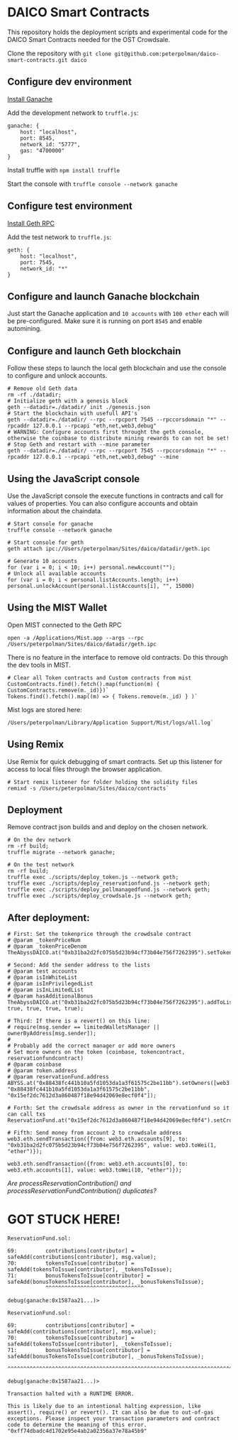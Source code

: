 
# DAICO Smart Contracts 
This repository holds the deployment scripts and experimental code for the 
DAICO Smart Contracts needed for the OST Crowdsale.

Clone the repository with `git clone git@github.com:peterpolman/daico-smart-contracts.git daico`

## Configure dev environment

[Install Ganache](https://github.com/trufflesuite/ganache)

Add the development network to `truffle.js`:
```
ganache: {
    host: "localhost",
    port: 8545,
    network_id: "5777",
    gas: "4700000"
}
```
Install truffle with `npm install truffle`

Start the console with `truffle console --network ganache`

## Configure test environment

[Install Geth RPC](https://github.com/ethereum/go-ethereum/wiki/geth)

Add the test network to `truffle.js`:
```
geth: {
    host: "localhost",
    port: 7545,
    network_id: "*"
}
```

## Configure and launch Ganache blockchain
Just start the Ganache application and `10 accounts` with `100 ether` each will be pre-configured. Make sure it is running on port `8545` and enable automining.

## Configure and launch Geth blockchain
Follow these steps to launch the local geth blockchain and use the console to configure and unlock accounts.

```
# Remove old Geth data
rm -rf ./datadir;
# Initialize geth with a genesis block
geth --datadir=./datadir/ init ./genesis.json
# Start the blockchain with usefull API's
geth --datadir=./datadir/ --rpc --rpcport 7545 --rpccorsdomain "*" --rpcaddr 127.0.0.1 --rpcapi "eth,net,web3,debug"
# WARNING: Configure accounts first throught the geth console, otherwise the coinbase to distribute mining rewards to can not be set!
# Stop Geth and restart with --mine parameter
geth --datadir=./datadir/ --rpc --rpcport 7545 --rpccorsdomain "*" --rpcaddr 127.0.0.1 --rpcapi "eth,net,web3,debug" --mine
```

## Using the JavaScript console
Use the JavaScript console the execute functions in contracts and call for values of properties. You can also configure accounts and obtain information about the chaindata.

```
# Start console for ganache
truffle console --network ganache
```

```
# Start console for geth
geth attach ipc://Users/peterpolman/Sites/daico/datadir/geth.ipc
```

```
# Generate 10 accounts
for (var i = 0; i < 10; i++) personal.newAccount("");
# Unlock all available accounts
for (var i = 0; i < personal.listAccounts.length; i++) personal.unlockAccount(personal.listAccounts[i], "", 15000)
```

## Using the MIST Wallet

Open MIST connected to the Geth RPC
```
open -a /Applications/Mist.app --args --rpc /Users/peterpolman/Sites/daico/datadir/geth.ipc
```

There is no feature in the interface to remove old contracts. Do this through the dev tools in MIST.
```
# Clear all Token contracts and Custom contracts from mist
CustomContracts.find().fetch().map(function(m) { CustomContracts.remove(m._id)})`
Tokens.find().fetch().map((m) => { Tokens.remove(m._id) } )`
```

Mist logs are stored here:
```
/Users/peterpolman/Library/Application Support/Mist/logs/all.log`
```

## Using Remix
Use Remix for quick debugging of smart contracts. Set up this listener for access to local files through the browser application.
```
# Start remix listener for folder holding the solidity files
remixd -s /Users/peterpolman/Sites/daico/contracts`
```

## Deployment

Remove contract json builds and and deploy on the chosen network.


```
# On the dev network
rm -rf build;
truffle migrate --network ganache;
```

```
# On the test network
rm -rf build;
truffle exec ./scripts/deploy_token.js --network geth;
truffle exec ./scripts/deploy_reservationfund.js --network geth;
truffle exec ./scripts/deploy_pollmanagedfund.js --network geth;
truffle exec ./scripts/deploy_crowdsale.js --network geth;
```


## After deployment:
```
# First: Set the tokenprice through the crowdsale contract
# @param _tokenPriceNum
# @param _tokenPriceDenom
TheAbyssDAICO.at("0xb31ba2d2fc075b5d23b94cf73b04e756f7262395").setTokenPrice(30000,1);
```

```
# Second: Add the sender address to the lists
# @param test accounts
# @param isInWhiteList
# @param isInPrivilegedList
# @param isInLimitedList
# @param hasAdditionalBonus
TheAbyssDAICO.at("0xb31ba2d2fc075b5d23b94cf73b04e756f7262395").addToLists(web3.eth.accounts[9], true, true, true, true);
```

```
# Third: If there is a revert() on this line:
# require(msg.sender == limitedWalletsManager || ownerByAddress[msg.sender]);
#
# Probably add the correct manager or add more owners
# Set more owners on the token (coinbase, tokencontract, reservationfundcontract)
# @param coinbase
# @param †oken.address
# @param reservationFund.address
ABYSS.at("0x88438fc441b10a5fd1053da1a3f61575c2be11bb").setOwners([web3.eth.accounts[0], "0x88438fc441b10a5fd1053da1a3f61575c2be11bb", "0x15ef2dc7612d3a860487f18e94d42069e8ecf0f4"]);
```

```
# Forth: Set the crowdsale address as owner in the rervationfund so it can call txs
ReservationFund.at("0x15ef2dc7612d3a860487f18e94d42069e8ecf0f4").setCrowdsaleAddress("0xb31ba2d2fc075b5d23b94cf73b04e756f7262395");
```

```
# Fifth: Send money from account 2 to crowdsale address
web3.eth.sendTransaction({from: web3.eth.accounts[9], to: "0xb31ba2d2fc075b5d23b94cf73b04e756f7262395", value: web3.toWei(1, "ether")});
```

```
web3.eth.sendTransaction({from: web3.eth.accounts[0], to: web3.eth.accounts[1], value: web3.toWei(10, "ether")});
```

*Are processReservationContribution() and processReservationFundContribution() duplicates?*

# GOT STUCK HERE!

```
ReservationFund.sol:

69:         contributions[contributor] = safeAdd(contributions[contributor], msg.value);
70:         tokensToIssue[contributor] = safeAdd(tokensToIssue[contributor], _tokensToIssue);
71:         bonusTokensToIssue[contributor] = safeAdd(bonusTokensToIssue[contributor], _bonusTokensToIssue);
            ^^^^^^^^^^^^^^^^^^^^^^^^^^^^^^^

debug(ganache:0x1587aa21...)>

ReservationFund.sol:

69:         contributions[contributor] = safeAdd(contributions[contributor], msg.value);
70:         tokensToIssue[contributor] = safeAdd(tokensToIssue[contributor], _tokensToIssue);
71:         bonusTokensToIssue[contributor] = safeAdd(bonusTokensToIssue[contributor], _bonusTokensToIssue);
            ^^^^^^^^^^^^^^^^^^^^^^^^^^^^^^^^^^^^^^^^^^^^^^^^^^^^^^^^^^^^^^^^^^^^^^^^^^^^^^^^^^^^^^^^^^^^^^^

debug(ganache:0x1587aa21...)>

Transaction halted with a RUNTIME ERROR.

This is likely due to an intentional halting expression, like assert(), require() or revert(). It can also be due to out-of-gas exceptions. Please inspect your transaction parameters and contract code to determine the meaning of this error.
"0xff74dbadc4d1702e95e4ab2a02356a37e78a45b9"
```
